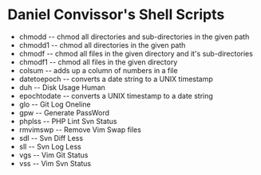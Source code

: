 Daniel Convissor's Shell Scripts
================================

* chmodd -- chmod all directories and sub-directories in the given path
* chmodd1 -- chmod all directories in the given path
* chmodf -- chmod all files in the given directory and it's sub-directories
* chmodf1 -- chmod all files in the given directory
* colsum -- adds up a column of numbers in a file
* datetoepoch -- converts a date string to a UNIX timestamp
* duh -- Disk Usage Human
* epochtodate -- converts a UNIX timestamp to a date string
* glo -- Git Log Oneline
* gpw -- Generate PassWord
* phplss -- PHP Lint Svn Status
* rmvimswp -- Remove Vim Swap files
* sdl -- Svn Diff Less
* sll -- Svn Log Less
* vgs -- Vim Git Status
* vss -- Vim Svn Status
